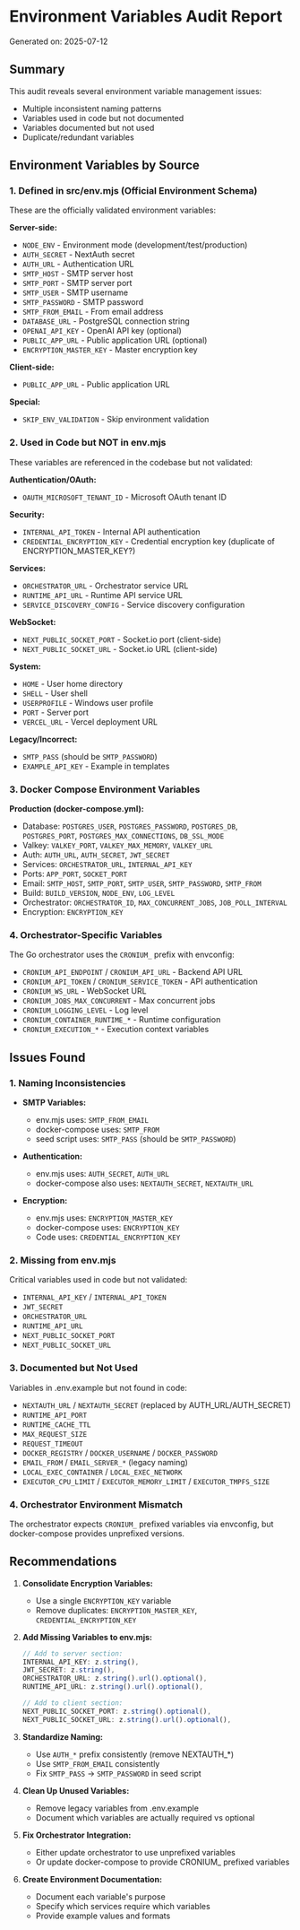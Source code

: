 # Environment Variables Audit Report

Generated on: 2025-07-12

## Summary

This audit reveals several environment variable management issues:

- Multiple inconsistent naming patterns
- Variables used in code but not documented
- Variables documented but not used
- Duplicate/redundant variables

## Environment Variables by Source

### 1. Defined in src/env.mjs (Official Environment Schema)

These are the officially validated environment variables:

**Server-side:**

- `NODE_ENV` - Environment mode (development/test/production)
- `AUTH_SECRET` - NextAuth secret
- `AUTH_URL` - Authentication URL
- `SMTP_HOST` - SMTP server host
- `SMTP_PORT` - SMTP server port
- `SMTP_USER` - SMTP username
- `SMTP_PASSWORD` - SMTP password
- `SMTP_FROM_EMAIL` - From email address
- `DATABASE_URL` - PostgreSQL connection string
- `OPENAI_API_KEY` - OpenAI API key (optional)
- `PUBLIC_APP_URL` - Public application URL (optional)
- `ENCRYPTION_MASTER_KEY` - Master encryption key

**Client-side:**

- `PUBLIC_APP_URL` - Public application URL

**Special:**

- `SKIP_ENV_VALIDATION` - Skip environment validation

### 2. Used in Code but NOT in env.mjs

These variables are referenced in the codebase but not validated:

**Authentication/OAuth:**

- `OAUTH_MICROSOFT_TENANT_ID` - Microsoft OAuth tenant ID

**Security:**

- `INTERNAL_API_TOKEN` - Internal API authentication
- `CREDENTIAL_ENCRYPTION_KEY` - Credential encryption key (duplicate of ENCRYPTION_MASTER_KEY?)

**Services:**

- `ORCHESTRATOR_URL` - Orchestrator service URL
- `RUNTIME_API_URL` - Runtime API service URL
- `SERVICE_DISCOVERY_CONFIG` - Service discovery configuration

**WebSocket:**

- `NEXT_PUBLIC_SOCKET_PORT` - Socket.io port (client-side)
- `NEXT_PUBLIC_SOCKET_URL` - Socket.io URL (client-side)

**System:**

- `HOME` - User home directory
- `SHELL` - User shell
- `USERPROFILE` - Windows user profile
- `PORT` - Server port
- `VERCEL_URL` - Vercel deployment URL

**Legacy/Incorrect:**

- `SMTP_PASS` (should be `SMTP_PASSWORD`)
- `EXAMPLE_API_KEY` - Example in templates

### 3. Docker Compose Environment Variables

**Production (docker-compose.yml):**

- Database: `POSTGRES_USER`, `POSTGRES_PASSWORD`, `POSTGRES_DB`, `POSTGRES_PORT`, `POSTGRES_MAX_CONNECTIONS`, `DB_SSL_MODE`
- Valkey: `VALKEY_PORT`, `VALKEY_MAX_MEMORY`, `VALKEY_URL`
- Auth: `AUTH_URL`, `AUTH_SECRET`, `JWT_SECRET`
- Services: `ORCHESTRATOR_URL`, `INTERNAL_API_KEY`
- Ports: `APP_PORT`, `SOCKET_PORT`
- Email: `SMTP_HOST`, `SMTP_PORT`, `SMTP_USER`, `SMTP_PASSWORD`, `SMTP_FROM`
- Build: `BUILD_VERSION`, `NODE_ENV`, `LOG_LEVEL`
- Orchestrator: `ORCHESTRATOR_ID`, `MAX_CONCURRENT_JOBS`, `JOB_POLL_INTERVAL`
- Encryption: `ENCRYPTION_KEY`

### 4. Orchestrator-Specific Variables

The Go orchestrator uses the `CRONIUM_` prefix with envconfig:

- `CRONIUM_API_ENDPOINT` / `CRONIUM_API_URL` - Backend API URL
- `CRONIUM_API_TOKEN` / `CRONIUM_SERVICE_TOKEN` - API authentication
- `CRONIUM_WS_URL` - WebSocket URL
- `CRONIUM_JOBS_MAX_CONCURRENT` - Max concurrent jobs
- `CRONIUM_LOGGING_LEVEL` - Log level
- `CRONIUM_CONTAINER_RUNTIME_*` - Runtime configuration
- `CRONIUM_EXECUTION_*` - Execution context variables

## Issues Found

### 1. Naming Inconsistencies

- **SMTP Variables:**
  - env.mjs uses: `SMTP_FROM_EMAIL`
  - docker-compose uses: `SMTP_FROM`
  - seed script uses: `SMTP_PASS` (should be `SMTP_PASSWORD`)

- **Authentication:**
  - env.mjs uses: `AUTH_SECRET`, `AUTH_URL`
  - docker-compose also uses: `NEXTAUTH_SECRET`, `NEXTAUTH_URL`

- **Encryption:**
  - env.mjs uses: `ENCRYPTION_MASTER_KEY`
  - docker-compose uses: `ENCRYPTION_KEY`
  - Code uses: `CREDENTIAL_ENCRYPTION_KEY`

### 2. Missing from env.mjs

Critical variables used in code but not validated:

- `INTERNAL_API_KEY` / `INTERNAL_API_TOKEN`
- `JWT_SECRET`
- `ORCHESTRATOR_URL`
- `RUNTIME_API_URL`
- `NEXT_PUBLIC_SOCKET_PORT`
- `NEXT_PUBLIC_SOCKET_URL`

### 3. Documented but Not Used

Variables in .env.example but not found in code:

- `NEXTAUTH_URL` / `NEXTAUTH_SECRET` (replaced by AUTH_URL/AUTH_SECRET)
- `RUNTIME_API_PORT`
- `RUNTIME_CACHE_TTL`
- `MAX_REQUEST_SIZE`
- `REQUEST_TIMEOUT`
- `DOCKER_REGISTRY` / `DOCKER_USERNAME` / `DOCKER_PASSWORD`
- `EMAIL_FROM` / `EMAIL_SERVER_*` (legacy naming)
- `LOCAL_EXEC_CONTAINER` / `LOCAL_EXEC_NETWORK`
- `EXECUTOR_CPU_LIMIT` / `EXECUTOR_MEMORY_LIMIT` / `EXECUTOR_TMPFS_SIZE`

### 4. Orchestrator Environment Mismatch

The orchestrator expects `CRONIUM_` prefixed variables via envconfig, but docker-compose provides unprefixed versions.

## Recommendations

1. **Consolidate Encryption Variables:**
   - Use a single `ENCRYPTION_KEY` variable
   - Remove duplicates: `ENCRYPTION_MASTER_KEY`, `CREDENTIAL_ENCRYPTION_KEY`

2. **Add Missing Variables to env.mjs:**

   ```javascript
   // Add to server section:
   INTERNAL_API_KEY: z.string(),
   JWT_SECRET: z.string(),
   ORCHESTRATOR_URL: z.string().url().optional(),
   RUNTIME_API_URL: z.string().url().optional(),

   // Add to client section:
   NEXT_PUBLIC_SOCKET_PORT: z.string().optional(),
   NEXT_PUBLIC_SOCKET_URL: z.string().url().optional(),
   ```

3. **Standardize Naming:**
   - Use `AUTH_*` prefix consistently (remove NEXTAUTH\_\*)
   - Use `SMTP_FROM_EMAIL` consistently
   - Fix `SMTP_PASS` → `SMTP_PASSWORD` in seed script

4. **Clean Up Unused Variables:**
   - Remove legacy variables from .env.example
   - Document which variables are actually required vs optional

5. **Fix Orchestrator Integration:**
   - Either update orchestrator to use unprefixed variables
   - Or update docker-compose to provide CRONIUM\_ prefixed variables

6. **Create Environment Documentation:**
   - Document each variable's purpose
   - Specify which services require which variables
   - Provide example values and formats
